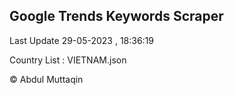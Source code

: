 

## Google Trends Keywords Scraper 
 
Last Update 29-05-2023 , 18:36:19

Country List :
VIETNAM.json



© Abdul Muttaqin 
